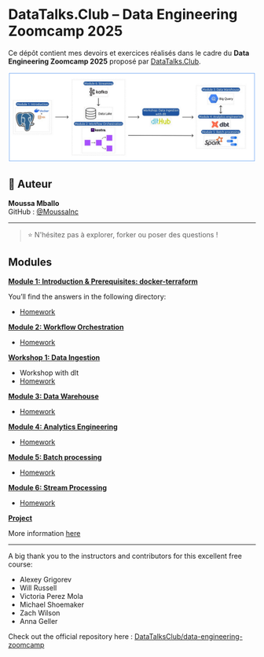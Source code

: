 
# DataTalks.Club – Data Engineering Zoomcamp 2025

Ce dépôt contient mes devoirs et exercices réalisés dans le cadre du **Data Engineering Zoomcamp 2025** proposé par [DataTalks.Club](https://datatalks.club/).

![Logo Zoomcamp](images/de-image.png)


## 👤 Auteur

**Moussa Mballo**  
GitHub : [@MoussaInc](https://github.com/MoussaInc)

---

> ⭐ N'hésitez pas à explorer, forker ou poser des questions !


## Modules

[**Module 1: Introduction & Prerequisites: docker-terraform**](01-docker-terraform/)

You’ll find the answers in the following directory: 

* [Homework](chap01-docker-terraform/homework_01.md)


[**Module 2: Workflow Orchestration**](02-workflow-orchestration)

* [Homework](chap02-workflow-orchestration/homework_02.md)


[**Workshop 1: Data Ingestion**](workshops/dlt/README.md)

* Workshop with dlt
* [Homework](workshops/dlt/README.md)


[**Module 3: Data Warehouse**](03-data-warehouse)

* [Homework](chap03-data-warehouse/homework_03.md)


[**Module 4: Analytics Engineering**](04-analytics-engineering/)

* [Homework](chap04-analytics-engineering/homework_04.md)


[**Module 5: Batch processing**](05-batch/)

* [Homework](chap05-batch/homework_05.md)


[**Module 6: Stream Processing**](06-streaming)

* [Homework](chap06-streaming/homework_06.md)


[**Project**](project.md)

More information [here](project.md)

---

A big thank you to the instructors and contributors for this excellent free course:

- Alexey Grigorev 
- Will Russell 
- Victoria Perez Mola   
- Michael Shoemaker  
- Zach Wilson   
- Anna Geller  

Check out the official repository here : [DataTalksClub/data-engineering-zoomcamp](https://github.com/DataTalksClub/data-engineering-zoomcamp)

